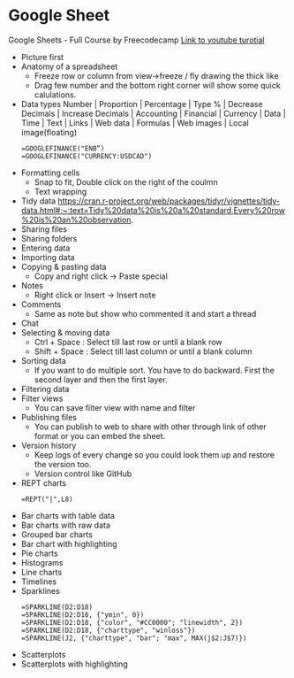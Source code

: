 # Google Sheet
Google Sheets - Full Course by Freecodecamp
[Link to youtube turotial](https://www.youtube.com/watch?v=N2opj8XzYBY&list=WL&index=1&t=39s)

* Picture first
* Anatomy of a spreadsheet
  * Freeze row or column from view->freeze / fly drawing the thick like
  * Drag few number and the bottom right corner will show some quick calulations.
* Data types
  Number | Proportion | Percentage | Type % | Decrease Decimals | Increase Decimals | Accounting | Financial | Currency | Data | Time | Text | Links | Web data | Formulas | Web images | Local image(floating)
  ```
  =GOOGLEFINANCE("ENB”)
  =GOOGLEFINANCE("CURRENCY:USDCAD")
  ```
* Formatting cells
  * Snap to fit, Double click on the right of the coulmn
  * Text wrapping
* Tidy data
  https://cran.r-project.org/web/packages/tidyr/vignettes/tidy-data.html#:~:text=Tidy%20data%20is%20a%20standard,Every%20row%20is%20an%20observation.
* Sharing files
* Sharing folders
* Entering data
* Importing data
* Copying & pasting data
  * Copy and right click -> Paste special
* Notes
  * Right click or Insert -> Insert note
* Comments
  * Same as note but show who commented it and start a thread
* Chat
* Selecting & moving data
  * Ctrl + Space : Select till last row or until a blank row
  * Shift + Space : Select till last column or until a blank column
* Sorting data
  * If you want to do multiple sort. You have to do backward. First the second layer and then the first layer.
* Filtering data
* Filter views
  * You can save filter view with name and filter
* Publishing files
  * You can publish to web to share with other through link of other format or you can embed the sheet.
* Version history
  * Keep logs of every change so you could look them up and restore the version too.
  * Version control like GitHub
* REPT charts
  ```
  =REPT("|",L8)
  ```
* Bar charts with table data
* Bar charts with raw data
* Grouped bar charts
* Bar chart with highlighting
* Pie charts
* Histograms
* Line charts
* Timelines
* Sparklines
  ```
  =SPARKLINE(D2:D18)
  =SPARKLINE(D2:D18, {"ymin", 0})
  =SPARKLINE(D2:D18, {"color", "#CC0000"; "linewidth", 2})
  =SPARKLINE(D2:D18, {"charttype", "winloss"})
  =SPARKLINE(J2, {"charttype", "bar"; "max", MAX(j$2:J$7)})
  ```
* Scatterplots
* Scatterplots with highlighting
